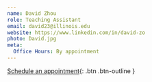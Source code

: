 ```yaml
---
name: David Zhou
role: Teaching Assistant
email: david23@illinois.edu
website: https://www.linkedin.com/in/david-zo
photo: David.jpg
meta:
  Office Hours: By appointment
---
```


[Schedule an appointment](https://forms.gle/9bkD3b54Ct4mhG9R8){: .btn .btn-outline }

